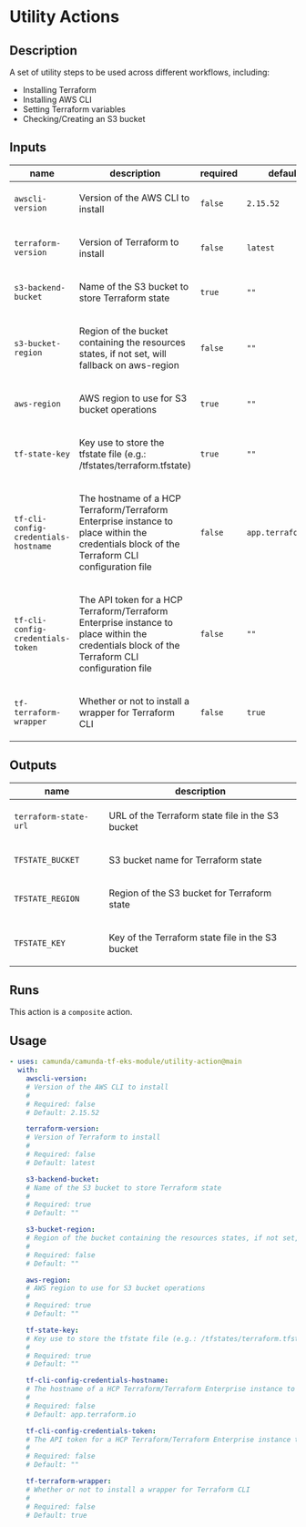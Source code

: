 # Utility Actions

## Description

A set of utility steps to be used across different workflows, including:
- Installing Terraform
- Installing AWS CLI
- Setting Terraform variables
- Checking/Creating an S3 bucket


## Inputs

| name | description | required | default |
| --- | --- | --- | --- |
| `awscli-version` | <p>Version of the AWS CLI to install</p> | `false` | `2.15.52` |
| `terraform-version` | <p>Version of Terraform to install</p> | `false` | `latest` |
| `s3-backend-bucket` | <p>Name of the S3 bucket to store Terraform state</p> | `true` | `""` |
| `s3-bucket-region` | <p>Region of the bucket containing the resources states, if not set, will fallback on aws-region</p> | `false` | `""` |
| `aws-region` | <p>AWS region to use for S3 bucket operations</p> | `true` | `""` |
| `tf-state-key` | <p>Key use to store the tfstate file (e.g.: /tfstates/terraform.tfstate)</p> | `true` | `""` |
| `tf-cli-config-credentials-hostname` | <p>The hostname of a HCP Terraform/Terraform Enterprise instance to place within the credentials block of the Terraform CLI configuration file</p> | `false` | `app.terraform.io` |
| `tf-cli-config-credentials-token` | <p>The API token for a HCP Terraform/Terraform Enterprise instance to place within the credentials block of the Terraform CLI configuration file</p> | `false` | `""` |
| `tf-terraform-wrapper` | <p>Whether or not to install a wrapper for Terraform CLI</p> | `false` | `true` |


## Outputs

| name | description |
| --- | --- |
| `terraform-state-url` | <p>URL of the Terraform state file in the S3 bucket</p> |
| `TFSTATE_BUCKET` | <p>S3 bucket name for Terraform state</p> |
| `TFSTATE_REGION` | <p>Region of the S3 bucket for Terraform state</p> |
| `TFSTATE_KEY` | <p>Key of the Terraform state file in the S3 bucket</p> |


## Runs

This action is a `composite` action.

## Usage

```yaml
- uses: camunda/camunda-tf-eks-module/utility-action@main
  with:
    awscli-version:
    # Version of the AWS CLI to install
    #
    # Required: false
    # Default: 2.15.52

    terraform-version:
    # Version of Terraform to install
    #
    # Required: false
    # Default: latest

    s3-backend-bucket:
    # Name of the S3 bucket to store Terraform state
    #
    # Required: true
    # Default: ""

    s3-bucket-region:
    # Region of the bucket containing the resources states, if not set, will fallback on aws-region
    #
    # Required: false
    # Default: ""

    aws-region:
    # AWS region to use for S3 bucket operations
    #
    # Required: true
    # Default: ""

    tf-state-key:
    # Key use to store the tfstate file (e.g.: /tfstates/terraform.tfstate)
    #
    # Required: true
    # Default: ""

    tf-cli-config-credentials-hostname:
    # The hostname of a HCP Terraform/Terraform Enterprise instance to place within the credentials block of the Terraform CLI configuration file
    #
    # Required: false
    # Default: app.terraform.io

    tf-cli-config-credentials-token:
    # The API token for a HCP Terraform/Terraform Enterprise instance to place within the credentials block of the Terraform CLI configuration file
    #
    # Required: false
    # Default: ""

    tf-terraform-wrapper:
    # Whether or not to install a wrapper for Terraform CLI
    #
    # Required: false
    # Default: true
```
